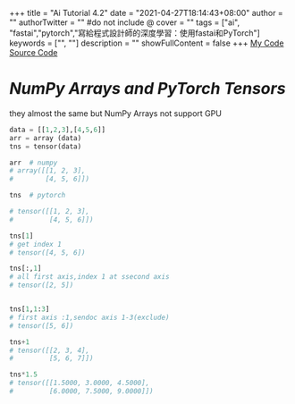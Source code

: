 +++
title = "Ai Tutorial 4.2"
date = "2021-04-27T18:14:43+08:00"
author = ""
authorTwitter = "" #do not include @
cover = ""
tags = ["ai", "fastai","pytorch","寫給程式設計師的深度學習：使用fastai和PyTorch"]
keywords = ["", ""]
description = ""
showFullContent = false
+++
[My Code](https://colab.research.google.com/drive/1rMfM4H92wklMLDydjnChmJMHoJ3OS6SL?usp=sharing)
[Source Code](https://colab.research.google.com/github/fastai/fastbook/blob/master/04_mnist_basics.ipynb)
# _NumPy Arrays and PyTorch Tensors_
they almost the same but  NumPy Arrays not support GPU
```py
data = [[1,2,3],[4,5,6]]
arr = array (data)
tns = tensor(data)
```

```py
arr  # numpy
# array([[1, 2, 3],
#        [4, 5, 6]])
```

```py
tns  # pytorch

# tensor([[1, 2, 3],
#         [4, 5, 6]])
```

```py
tns[1]
# get index 1
# tensor([4, 5, 6])

tns[:,1]
# all first axis,index 1 at ssecond axis
# tensor([2, 5])


tns[1,1:3]
# first axis :1,sendoc axis 1-3(exclude)
# tensor([5, 6])

tns+1
# tensor([[2, 3, 4],
#         [5, 6, 7]])

tns*1.5
# tensor([[1.5000, 3.0000, 4.5000],
#         [6.0000, 7.5000, 9.0000]])
```